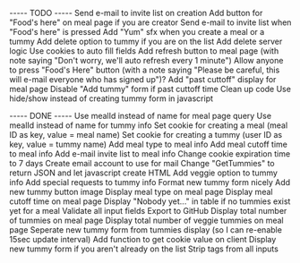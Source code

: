----- TODO -----
Send e-mail to invite list on creation
Add button for "Food's here" on meal page if you are creator
Send e-mail to invite list when "Food's here" is pressed
Add "Yum" sfx when you create a meal or a tummy
Add delete option to tummy if you are on the list
Add delete server logic
Use cookies to auto fill fields
Add refresh button to meal page (with note saying "Don't worry, we'll auto refresh every 1 minute")
Allow anyone to press "Food's Here" button (with a note saying "Please be careful, this will e-mail everyone who has signed up")?
Add "past cuttoff" display for meal page
Disable "Add tummy" form if past cuttoff time
Clean up code
Use hide/show instead of creating tummy form in javascript

----- DONE -----
Use mealId instead of name for meal page query
Use mealId instead of name for tummy info
Set cookie for creating a meal (meal ID as key, value = meal name)
Set cookie for creating a tummy (user ID as key, value = tummy name)
Add meal type to meal info
Add meal cutoff time to meal info
Add e-mail invite list to meal info
Change cookie expiration time to 7 days
Create email account to use for mail
Change "GetTummies" to return JSON and let javascript create HTML
Add veggie option to tummy info
Add special requests to tummy info
Format new tummy form nicely
Add new tummy button image
Display meal type on meal page
Display meal cutoff time on meal page
Display "Nobody yet..." in table if no tummies exist yet for a meal
Validate all input fields
Export to GitHub
Display total number of tummies on meal page
Display total number of veggie tummies on meal page
Seperate new tummy form from tummies display (so I can re-enable 15sec update interval)
Add function to get cookie value on client
Display new tummy form if you aren't already on the list
Strip tags from all inputs